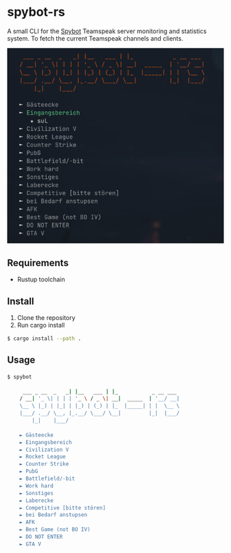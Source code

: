 # spybot-rs

A small CLI for the [Spybot](https://github.com/SmoFlaDru/Spybot2) Teamspeak server monitoring and statistics system. To fetch the current Teamspeak channels and clients.

![](screenshot.png)

## Requirements

- Rustup toolchain

## Install

1. Clone the repository
2. Run cargo install

```bash
$ cargo install --path .
```

## Usage

```bash
$ spybot

     ___ _ __  _   _| |__   ___ | |_           _ __ ___
    / __| '_ \| | | | '_ \ / _ \| __|  _____  | '__/ __|
    \__ \ |_) | |_| | |_) | (_) | |_  |_____| | |  \__ \
    |___/ .__/ \__, |_.__/ \___/ \__|         |_|  |___/
        |_|    |___/

    ► Gästeecke
    ► Eingangsbereich
    ► Civilization V
    ► Rocket League
    ► Counter Strike
    ► PubG
    ► Battlefield/-bit
    ► Work hard
    ► Sonstiges
    ► Laberecke
    ► Competitive [bitte stören]
    ► bei Bedarf anstupsen
    ► AFK
    ► Best Game (not BO IV)
    ► DO NOT ENTER
    ► GTA V
```
